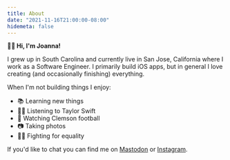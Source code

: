 ```yaml
---
title: About
date: "2021-11-16T21:00:00-08:00"
hidemeta: false
---
```


**👋🏻 Hi, I'm Joanna!**

I grew up in South Carolina and currently live in San Jose, California where I work as a Software Engineer. I primarily build iOS apps, but in general I love creating (and occasionally finishing) everything.

When I'm not building things I enjoy:

* 📚 Learning new things
* 👱‍♀️ Listening to Taylor Swift
* 🏈 Watching Clemson football
* 📷 Taking photos
* 🏳️‍🌈 Fighting for equality

If you'd like to chat you can find me on [Mastodon](https://social.lol/@jmj) or [Instagram](https://instagram.com/msjoannajordan).